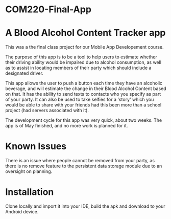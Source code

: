 # COM220-Final-App
# A Blood Alcohol Content Tracker app

This was a the final class project for our Mobile App Developement course.

The purpose of this app is to be a tool to help users to estimate whether their driving ability would be impaired due to alcohol consumption, as well as to assist in locating members of their party which should include a designated driver.

This app allows the user to push a button each time they have an alcoholic beverage, and will estimate the change in their Blood Alcohol Content based on that. It has the ability to send texts to contacts who you specify as part of your party. It can also be used to take selfies for a 'story' which you would be able to share with your friends had this been more than a school project (had servers associated with it).

The development cycle for this app was very quick, about two weeks. The app is of May finished, and no more work is planned for it. 

# Known Issues
There is an issue where people cannot be removed from your party, as there is no remove feature to the persistent data storage module due to an oversight on planning.

# Installation
Clone locally and import it into your IDE, build the apk and download to your Android device.
